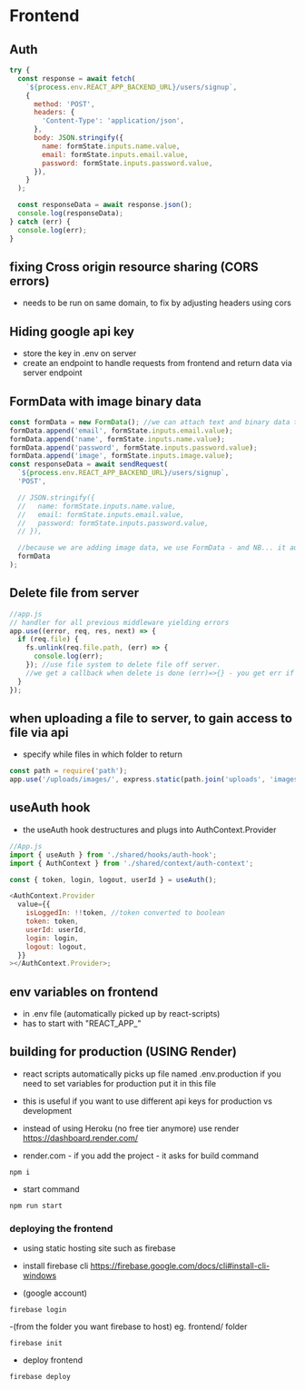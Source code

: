 # Frontend

## Auth

```js
try {
  const response = await fetch(
    `${process.env.REACT_APP_BACKEND_URL}/users/signup`,
    {
      method: 'POST',
      headers: {
        'Content-Type': 'application/json',
      },
      body: JSON.stringify({
        name: formState.inputs.name.value,
        email: formState.inputs.email.value,
        password: formState.inputs.password.value,
      }),
    }
  );

  const responseData = await response.json();
  console.log(responseData);
} catch (err) {
  console.log(err);
}
```

## fixing Cross origin resource sharing (CORS errors)

- needs to be run on same domain, to fix by adjusting headers using cors

## Hiding google api key

- store the key in .env on server
- create an endpoint to handle requests from frontend and return data via server endpoint

## FormData with image binary data

```js
const formData = new FormData(); //we can attach text and binary data to formdata
formData.append('email', formState.inputs.email.value);
formData.append('name', formState.inputs.name.value);
formData.append('password', formState.inputs.password.value);
formData.append('image', formState.inputs.image.value);
const responseData = await sendRequest(
  `${process.env.REACT_APP_BACKEND_URL}/users/signup`,
  'POST',

  // JSON.stringify({
  //   name: formState.inputs.name.value,
  //   email: formState.inputs.email.value,
  //   password: formState.inputs.password.value,
  // }),

  //because we are adding image data, we use FormData - and NB... it automatically adds the form headers
  formData
);
```

## Delete file from server

```js
//app.js
// handler for all previous middleware yielding errors
app.use((error, req, res, next) => {
  if (req.file) {
    fs.unlink(req.file.path, (err) => {
      console.log(err);
    }); //use file system to delete file off server.
    //we get a callback when delete is done (err)=>{} - you get err if there is an error
  }
});
```

## when uploading a file to server, to gain access to file via api

- specify while files in which folder to return

```js
const path = require('path');
app.use('/uploads/images/', express.static(path.join('uploads', 'images'))); //only files in uploads/images are returned...
```

## useAuth hook

- the useAuth hook destructures and plugs into AuthContext.Provider

```js
//App.js
import { useAuth } from './shared/hooks/auth-hook';
import { AuthContext } from './shared/context/auth-context';

const { token, login, logout, userId } = useAuth();

<AuthContext.Provider
  value={{
    isLoggedIn: !!token, //token converted to boolean
    token: token,
    userId: userId,
    login: login,
    logout: logout,
  }}
></AuthContext.Provider>;
```

## env variables on frontend

- in .env file (automatically picked up by react-scripts)
- has to start with "REACT_APP\_"

## building for production (USING Render)

- react scripts automatically picks up file named .env.production if you need to set variables for production put it in this file
- this is useful if you want to use different api keys for production vs development

- instead of using Heroku (no free tier anymore) use render https://dashboard.render.com/

- render.com - if you add the project - it asks for build command

```shell
npm i
```

- start command

```shell
npm run start
```

### deploying the frontend

- using static hosting site such as firebase
- install firebase cli https://firebase.google.com/docs/cli#install-cli-windows

- (google account)

```shell
firebase login
```

-(from the folder you want firebase to host) eg. frontend/ folder

```shell
firebase init
```

- deploy frontend

```shell
firebase deploy
```
